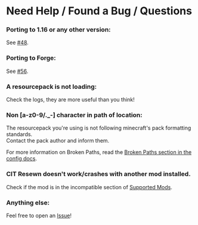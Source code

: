 # Need Help / Found a Bug / Questions

### Porting to 1.16 or any other version:
See [#48](https://github.com/SHsuperCM/CITResewn/issues/48).

### Porting to Forge:
See [#56](https://github.com/SHsuperCM/CITResewn/issues/56).

### A resourcepack is not loading:
Check the logs, they are more useful than you think!

### Non [a-z0-9/._-] character in path of location:
The resourcepack you're using is not following minecraft's pack formatting standards.  
Contact the pack author and inform them.

For more information on Broken Paths, read the [Broken Paths section in the config docs](/usage/config).

### CIT Resewn doesn't work/crashes with another mod installed.
Check if the mod is in the incompatible section of [Supported Mods](/mods/supported/#incompatible).

### Anything else:
Feel free to open an [Issue](https://github.com/SHsuperCM/CITResewn/issues)!
